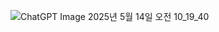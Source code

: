 ![ChatGPT Image 2025년 5월 14일 오전 10_19_40](https://github.com/user-attachments/assets/aab311f7-a518-45df-8112-c6f1242d2d2a)
